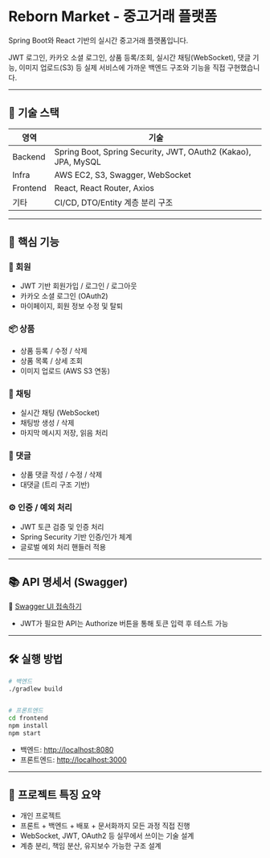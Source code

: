 # Reborn Market - 중고거래 플랫폼

Spring Boot와 React 기반의 실시간 중고거래 플랫폼입니다.

JWT 로그인, 카카오 소셜 로그인, 상품 등록/조회, 실시간 채팅(WebSocket), 댓글 기능, 이미지 업로드(S3) 등 실제 서비스에 가까운 백엔드 구조와 기능을 직접 구현했습니다.

---

## 🔧 기술 스택

| 영역       | 기술                                                            |
| -------- | ------------------------------------------------------------- |
| Backend  | Spring Boot, Spring Security, JWT, OAuth2 (Kakao), JPA, MySQL |
| Infra    | AWS EC2, S3, Swagger, WebSocket                               |
| Frontend | React, React Router, Axios                                    |
| 기타       | CI/CD, DTO/Entity 계층 분리 구조                                    |

---

## 🧩 핵심 기능

### 👤 회원

* JWT 기반 회원가입 / 로그인 / 로그아웃
* 카카오 소셜 로그인 (OAuth2)
* 마이페이지, 회원 정보 수정 및 탈퇴

### 📦 상품

* 상품 등록 / 수정 / 삭제
* 상품 목록 / 상세 조회
* 이미지 업로드 (AWS S3 연동)

### 💬 채팅

* 실시간 채팅 (WebSocket)
* 채팅방 생성 / 삭제
* 마지막 메시지 저장, 읽음 처리

### 💬 댓글

* 상품 댓글 작성 / 수정 / 삭제
* 대댓글 (트리 구조 기반)

### ⚙️ 인증 / 예외 처리

* JWT 토큰 검증 및 인증 처리
* Spring Security 기반 인증/인가 체계
* 글로벌 예외 처리 핸들러 적용

---

## 📚 API 명세서 (Swagger)

🔗 [Swagger UI 접속하기](http://localhost:8080/swagger-ui/index.html)

* JWT가 필요한 API는 Authorize 버튼을 통해 토큰 입력 후 테스트 가능

---

## 🛠 실행 방법

```bash
# 백엔드
./gradlew build


# 프론트엔드
cd frontend
npm install
npm start
```

* 백엔드: [http://localhost:8080](http://localhost:8080)
* 프론트엔드: [http://localhost:3000](http://localhost:3000)

---

## 📌 프로젝트 특징 요약

* 개인 프로젝트
* 프론트 + 백엔드 + 배포 + 문서화까지 모든 과정 직접 진행
* WebSocket, JWT, OAuth2 등 실무에서 쓰이는 기술 설계
* 계층 분리, 책임 분산, 유지보수 가능한 구조 설계
